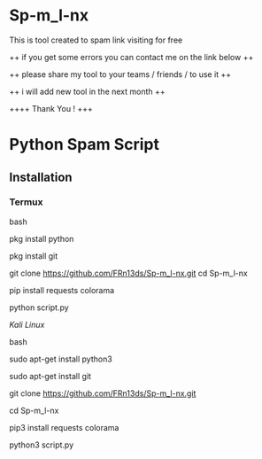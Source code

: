 # Sp-m_l-nx
This is tool created to spam link visiting for free

++ if you get some errors you can contact me on the link below ++

++ please share my tool to your teams / friends / to use it ++

++ i will add new tool in the next month ++

++++ Thank You ! +++


# Python Spam Script

## Installation

### Termux

bash

pkg install python

pkg install git

git clone https://github.com/FRn13ds/Sp-m_l-nx.git
cd Sp-m_l-nx

pip install requests colorama

python script.py

*Kali Linux*

bash

sudo apt-get install python3

sudo apt-get install git

git clone https://github.com/FRn13ds/Sp-m_l-nx.git

cd Sp-m_l-nx

pip3 install requests colorama

python3 script.py

